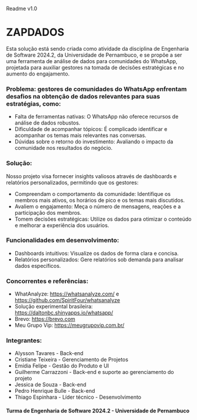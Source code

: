 Readme v1.0

# ZAPDADOS
Esta solução está sendo criada como atividade da disciplina de Engenharia de Software 2024.2, da Universidade de Pernambuco, e se propõe a ser uma ferramenta de análise de dados para comunidades do WhatsApp, projetada para auxiliar gestores na tomada de decisões estratégicas e no aumento do engajamento.

### Problema: gestores de comunidades do WhatsApp enfrentam desafios na obtenção de dados relevantes para suas estratégias, como:
- Falta de ferramentas nativas: O WhatsApp não oferece recursos de análise de dados robustos.
- Dificuldade de acompanhar tópicos: É complicado identificar e acompanhar os temas mais relevantes nas conversas.
- Dúvidas sobre o retorno do investimento: Avaliando o impacto da comunidade nos resultados do negócio.

### Solução:

Nosso projeto visa fornecer insights valiosos através de dashboards e relatórios personalizados, permitindo que os gestores:
- Compreendam o comportamento da comunidade: Identifique os membros mais ativos, os horários de pico e os temas mais discutidos.
- Avaliem o engajamento: Meça o número de mensagens, reações e a participação dos membros.
- Tomem decisões estratégicas: Utilize os dados para otimizar o conteúdo e melhorar a experiência dos usuários.

### Funcionalidades em desenvolvimento:
- Dashboards intuitivos: Visualize os dados de forma clara e concisa. 
- Relatórios personalizados: Gere relatórios sob demanda para analisar dados específicos.

### Concorrentes e referências:
- WhatAnalyze: https://whatsanalyze.com/ e https://github.com/SpiritFour/whatsanalyze
- Solução experimental brasileira: https://daltonbc.shinyapps.io/whatsapp/
- Brevo: https://brevo.com
- Meu Grupo Vip: https://meugrupovip.com.br/

### Integrantes:
- Alysson Tavares - Back-end
- Cristiane Teixeira - Gerenciamento de Projetos
- Emídia Felipe - Gestão do Produto e  UI
- Guilherme Carrazzoni - Back-end e suporte ao gerenciamento do projeto
- Jessica de Souza - Back-end
- Pedro Henrique Bulle - Back-end
- Thiago Espinhara - Líder técnico - Desenvolvimento

#### Turma de Engenharia de Software 2024.2 - Universidade de Pernambuco

